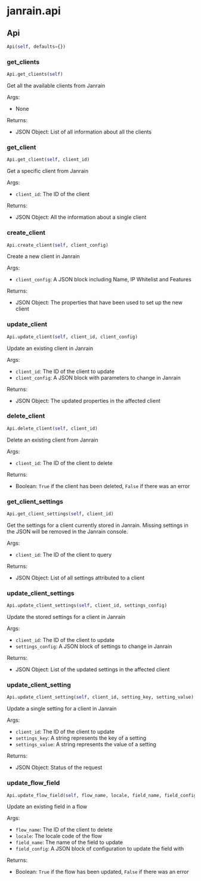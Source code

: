 # janrain.api

## Api
```python
Api(self, defaults={})
```

### get_clients
```python
Api.get_clients(self)
```

Get all the available clients from Janrain

Args:
  * None

Returns:
  * JSON Object: List of all information about all the clients

### get_client
```python
Api.get_client(self, client_id)
```

Get a specific client from Janrain

Args:
  * `client_id`: The ID of the client

Returns:
  * JSON Object: All the information about a single client

### create_client
```python
Api.create_client(self, client_config)
```

Create a new client in Janrain

Args:
  * `client_config`: A JSON block including Name, IP Whitelist and Features

Returns:
  * JSON Object: The properties that have been used to set up the new client

### update_client
```python
Api.update_client(self, client_id, client_config)
```

Update an existing client in Janrain

Args:
  * `client_id`: The ID of the client to update
  * `client_config`: A JSON block with parameters to change in Janrain

Returns:
  * JSON Object: The updated properties in the affected client

### delete_client
```python
Api.delete_client(self, client_id)
```

Delete an existing client from Janrain

Args:
  * `client_id`: The ID of the client to delete

Returns:
  * Boolean: `True` if the client has been deleted, `False` if there was an error

### get_client_settings
```python
Api.get_client_settings(self, client_id)
```

Get the settings for a client currently stored in Janrain. Missing settings in the JSON will be removed in the
Janrain console.

Args:
  * `client_id`: The ID of the client to query

Returns:
  * JSON Object: List of all settings attributed to a client

### update_client_settings
```python
Api.update_client_settings(self, client_id, settings_config)
```

Update the stored settings for a client in Janrain

Args:
  * `client_id`: The ID of the client to update
  * `settings_config`: A JSON block of settings to change in Janrain

Returns:
  * JSON Object: List of the updated settings in the affected client

### update_client_setting
```python
Api.update_client_setting(self, client_id, setting_key, setting_value)
```

Update a single setting for a client in Janrain

Args:
  * `client_id`: The ID of the client to update
  * `settings_key`: A string represents the key of a setting
  * `settings_value`: A string represents the value of a setting

Returns:
  * JSON Object: Status of the request

### update_flow_field
```python
Api.update_flow_field(self, flow_name, locale, field_name, field_config)
```

Update an existing field in a flow

Args:
  * `flow_name`: The ID of the client to delete
  * `locale`: The locale code of the flow
  * `field_name`: The name of the field to update
  * `field_config`: A JSON block of configuration to update the field with

Returns:
  * Boolean: `True` if the flow has been updated, `False` if there was an error

